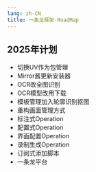 ```yaml
---
lang: zh-CN
title: 一条龙框架-RoadMap
---
```


## 2025年计划

- 切换UV作为包管理
- Mirror酱更新安装器
- OCR改全图识别
- OCR模型改用下载
- 模板管理加入轮廓识别抠图
- 重构画面管理方式
- 标注式Operation
- 配置式Operation
- 界面配置Operation
- 录制生成Operation
- 订阅式添加脚本
- 一条龙平台

